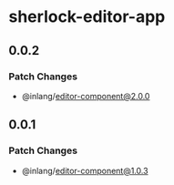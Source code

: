 # sherlock-editor-app

## 0.0.2

### Patch Changes

- @inlang/editor-component@2.0.0

## 0.0.1

### Patch Changes

- @inlang/editor-component@1.0.3
